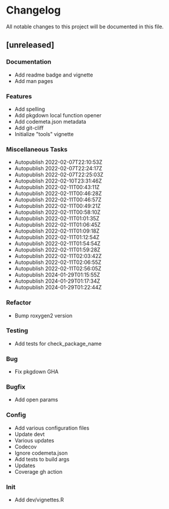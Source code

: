 # Changelog
All notable changes to this project will be documented in this file.

## [unreleased]

### Documentation

- Add readme badge and vignette
- Add man pages

### Features

- Add spelling
- Add pkgdown local function opener
- Add codemeta.json metadata
- Add git-cliff
- Initialize "tools" vignette

### Miscellaneous Tasks

- Autopublish 2022-02-07T22:10:53Z
- Autopublish 2022-02-07T22:24:17Z
- Autopublish 2022-02-07T22:25:03Z
- Autopublish 2022-02-10T23:31:46Z
- Autopublish 2022-02-11T00:43:11Z
- Autopublish 2022-02-11T00:46:28Z
- Autopublish 2022-02-11T00:46:57Z
- Autopublish 2022-02-11T00:49:21Z
- Autopublish 2022-02-11T00:58:10Z
- Autopublish 2022-02-11T01:01:35Z
- Autopublish 2022-02-11T01:06:45Z
- Autopublish 2022-02-11T01:09:18Z
- Autopublish 2022-02-11T01:12:54Z
- Autopublish 2022-02-11T01:54:54Z
- Autopublish 2022-02-11T01:59:28Z
- Autopublish 2022-02-11T02:03:42Z
- Autopublish 2022-02-11T02:06:55Z
- Autopublish 2022-02-11T02:56:05Z
- Autopublish 2024-01-29T01:15:55Z
- Autopublish 2024-01-29T01:17:34Z
- Autopublish 2024-01-29T01:22:44Z

### Refactor

- Bump roxygen2 version

### Testing

- Add tests for check_package_name

### Bug

- Fix pkgdown GHA

### Bugfix

- Add open params

### Config

- Add various configuration files
- Update devt
- Various updates
- Codecov
- Ignore codemeta.json
- Add tests to build args
- Updates
- Coverage gh action

### Init

- Add dev/vignettes.R

<!-- generated by git-cliff -->
